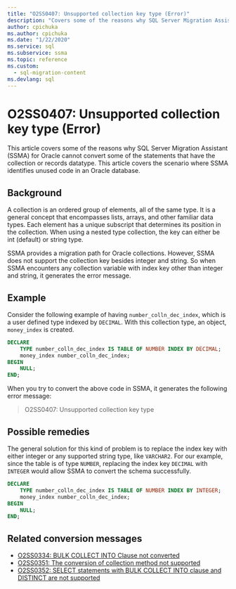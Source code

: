 ```yaml
---
title: "O2SS0407: Unsupported collection key type (Error)"
description: "Covers some of the reasons why SQL Server Migration Assistant (SSMA) for Oracle cannot convert some of the statements that have the collection or records datatype."
author: cpichuka
ms.author: cpichuka
ms.date: "1/22/2020"
ms.service: sql
ms.subservice: ssma
ms.topic: reference
ms.custom:
  - sql-migration-content
ms.devlang: sql
---
```


# O2SS0407: Unsupported collection key type (Error)

This article covers some of the reasons why SQL Server Migration Assistant (SSMA) for Oracle cannot convert some of the statements that have the collection or records datatype. This article covers the scenario where SSMA identifies unused code in an Oracle database.

## Background

A collection is an ordered group of elements, all of the same type. It is a general concept that encompasses lists, arrays, and other familiar data types. Each element has a unique subscript that determines its position in the collection. When using a nested type collection, the key can either be int (default) or string type.

SSMA provides a migration path for Oracle collections. However, SSMA does not support the collection key besides integer and string. So when SSMA encounters any collection variable with index key other than integer and string, it generates the error message.

## Example

Consider the following example of having `number_colln_dec_index`, which is a user defined type indexed by `DECIMAL`. With this collection type, an object, `money_index` is created.

```sql
DECLARE
    TYPE number_colln_dec_index IS TABLE OF NUMBER INDEX BY DECIMAL;
    money_index number_colln_dec_index;
BEGIN
    NULL;
END;
```

When you try to convert the above code in SSMA, it generates the following error message:

> O2SS0407: Unsupported collection key type

## Possible remedies

The general solution for this kind of problem is to replace the index key with either integer or any supported string type, like `VARCHAR2`. For our example, since the table is of type `NUMBER`, replacing the index key `DECIMAL` with `INTEGER` would allow SSMA to convert the schema successfully.

```sql
DECLARE
    TYPE number_colln_dec_index IS TABLE OF NUMBER INDEX BY INTEGER;
    money_index number_colln_dec_index;
BEGIN
    NULL;
END;
```

## Related conversion messages

* [O2SS0334: BULK COLLECT INTO Clause not converted](o2ss0334.md)
* [O2SS0351: The conversion of collection method not supported](o2ss0351.md)
* [O2SS0352: SELECT statements with BULK COLLECT INTO clause and DISTINCT are not supported](o2ss0352.md)

